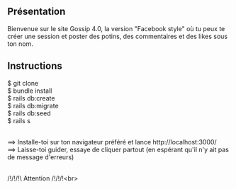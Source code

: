 ## Présentation
Bienvenue sur le site Gossip 4.0, la version "Facebook style" où tu peux te créer une session et poster des potins, des commentaires et des likes sous ton nom.

## Instructions
$ git clone <br>
$ bundle install <br>
$ rails db:create <br>
$ rails db:migrate <br>
$ rails db:seed <br>
$ rails s <br><br>

==> Installe-toi sur ton navigateur préféré et lance http://localhost:3000/ <br>
==> Laisse-toi guider, essaye de cliquer partout (en espérant qu'il n'y ait pas de message d'erreurs)<br><br>

/!\/!\/!\ Attention /!\/!\/!\<br>
